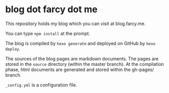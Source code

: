 
blog dot farcy dot me
============================

This repository holds my blog which you can visit at blog.farcy.me.

You can type `npm install` at the prompt.

The blog is compiled by `hexo generate` and deployed on GitHub by `hexo deploy`. 

The sources of the blog pages are markdown documents. The pages are stored in the `source` directory (within the master branch). At the compilation phase, html documents are generated and stored within the gh-pages/ branch.

`_config.yml` is a configuration file.

